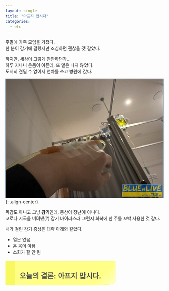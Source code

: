 ```yaml
---
layout: single
title: "아프지 맙시다"
categories:
  - etc
---
```


주말에 가족 모임을 가졌다.  
한 분이 감기에 걸렸지만 조심하면 괜찮을 것 같았다.

하지만, 세상이 그렇게 만만하던가...  
하루 지나니 온몸이 아픈데, 또 열은 나지 않았다.  
도저히 견딜 수 없어서 연차를 쓰고 병원에 갔다.

![image](</images/2024-01-27/20240123_033551594_iOS.jpg>){: .align-center}

독감도 아니고 그냥 **감기**인데, 증상이 장난이 아니다.  
코로나 시국을 버텨낸(?) 감기 바이러스라 그런지 회복에 한 주를 꼬박 사용한 것 같다.

내가 걸린 감기 증상은 대략 아래와 같았다.

- 열은 없음
- 온 몸이 아픔
- 소화가 잘 안 됨

<div style="position: relative; display: inline-block; padding: 15px 45px 15px 15px; margin: 5px 0; border: 1px solid #f8f861; border-left: 30px solid #f8f861; border-bottom-right-radius: 60px 10px; word-break: break-all; background: #ffff88; background: -moz-linear-gradient(-45deg, #ffff88 81%, #ffff88 82%, #ffff88 82%, #ffffc6 100%); background: -webkit-gradient(linear, left top, right bottom, color-stop(81%, #ffff88), color-stop(82%, #ffff88), color-stop(82%, #ffff88), color-stop(100%, #ffffc6)); background: -webkit-linear-gradient(-45deg, #ffff88 81%, #ffff88 82%, #ffff88 82%, #ffffc6 100%); background: -o-linear-gradient(-45deg, #ffff88 81%, #ffff88 82%, #ffff88 82%, #ffffc6 100%); background: -ms-linear-gradient(-45deg, #ffff88 81%, #ffff88 82%, #ffff88 82%, #ffffc6 100%); background: linear-gradient(135deg, #ffff88 81%, #ffff88 82%, #ffff88 82%, #ffffc6 100%); filter: progid:DXImageTransform.Microsoft.gradient(startColorstr='#ffff88', endColorstr='#ffffc6', GradientType=1); margin-bottom: 1.2em;"><p style="margin-bottom: 0;"><span style="font-family: 'NanumPen', 'Noto Sans Kr', sans-serif; font-size: 1.6em; color: #555;"><b>
오늘의 결론: 아프지 맙시다.
</b></span></p></div>

